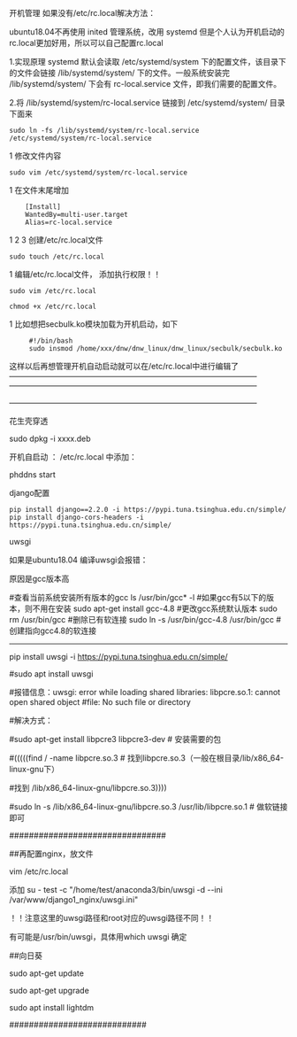 开机管理  如果没有/etc/rc.local解决方法：

ubuntu18.04不再使用 inited 管理系统，改用 systemd
但是个人认为开机启动的rc.local更加好用，所以可以自己配置rc.local

1.实现原理
systemd 默认会读取 /etc/systemd/system 下的配置文件，该目录下的文件会链接 /lib/systemd/system/ 下的文件。一般系统安装完 /lib/systemd/system/ 下会有 rc-local.service 文件，即我们需要的配置文件。

2.将 /lib/systemd/system/rc-local.service 链接到 /etc/systemd/system/ 目录下面来

	sudo ln -fs /lib/systemd/system/rc-local.service /etc/systemd/system/rc-local.service
1
修改文件内容

	sudo vim /etc/systemd/system/rc-local.service
1
在文件末尾增加

		[Install]
		WantedBy=multi-user.target
		Alias=rc-local.service
1
2
3
创建/etc/rc.local文件

	sudo touch /etc/rc.local
1
编辑/etc/rc.local文件， 添加执行权限！！

	sudo vim /etc/rc.local
	
	chmod +x /etc/rc.local
1
比如想把secbulk.ko模块加载为开机启动，如下

		 #!/bin/bash
		 sudo insmod /home/xxx/dnw/dnw_linux/dnw_linux/secbulk/secbulk.ko


这样以后再想管理开机自动启动就可以在/etc/rc.local中进行编辑了
————————————————————————————————
————————————————————————————————

————————————————————————————————



花生壳穿透

sudo dpkg -i xxxx.deb

开机自启动 ： /etc/rc.local 中添加：

phddns start



django配置

```python3 
pip install django==2.2.0 -i https://pypi.tuna.tsinghua.edu.cn/simple/
pip install django-cors-headers -i https://pypi.tuna.tsinghua.edu.cn/simple/
```

uwsgi 

如果是ubuntu18.04 编译uwsgi会报错：

原因是gcc版本高

#查看当前系统安装所有版本的gcc
ls /usr/bin/gcc* -l 
#如果gcc有5以下的版本，则不用在安装
sudo apt-get  install gcc-4.8
#更改gcc系统默认版本
sudo rm /usr/bin/gcc #删除已有软连接
sudo ln -s /usr/bin/gcc-4.8 /usr/bin/gcc #创建指向gcc4.8的软连接

----------------------

pip install uwsgi -i https://pypi.tuna.tsinghua.edu.cn/simple/

#sudo apt install uwsgi 

#报错信息：uwsgi: error while loading shared libraries: libpcre.so.1: cannot open shared object #file: No such file or directory

#解决方式：

#sudo apt-get install libpcre3 libpcre3-dev # 安装需要的包

#(((((find / -name libpcre.so.3 # 找到libpcre.so.3（一般在根目录/lib/x86_64-linux-gnu下）

#找到 /lib/x86_64-linux-gnu/libpcre.so.3))))

#sudo ln -s /lib/x86_64-linux-gnu/libpcre.so.3 /usr/lib/libpcre.so.1 # 做软链接即可

################################



##再配置nginx，放文件

vim /etc/rc.local

添加 su - test -c "/home/test/anaconda3/bin/uwsgi -d --ini /var/www/django1_nginx/uwsgi.ini"

！！注意这里的uwsgi路径和root对应的uwsgi路径不同！！

有可能是/usr/bin/uwsgi，具体用which uwsgi 确定



##向日葵

sudo apt-get update 

sudo apt-get upgrade 

sudo apt install lightdm



############################








